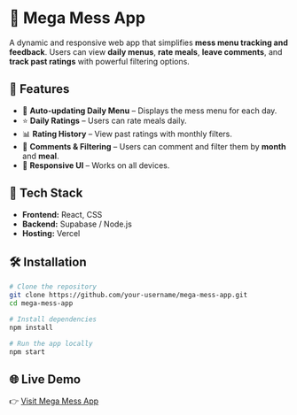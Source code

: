 # 🥗 Mega Mess App

A dynamic and responsive web app that simplifies **mess menu tracking and feedback**. Users can view **daily menus**, **rate meals**, **leave comments**, and **track past ratings** with powerful filtering options.

## 🚀 Features

- 📅 **Auto-updating Daily Menu** – Displays the mess menu for each day.
- ⭐ **Daily Ratings** – Users can rate meals daily.
- 📊 **Rating History** – View past ratings with monthly filters.
- 💬 **Comments & Filtering** – Users can comment and filter them by **month** and **meal**.
- 📱 **Responsive UI** – Works on all devices.

## 🔧 Tech Stack

- **Frontend:** React, CSS
- **Backend:** Supabase / Node.js
- **Hosting:** Vercel

## 🛠 Installation

```sh
# Clone the repository
git clone https://github.com/your-username/mega-mess-app.git
cd mega-mess-app

# Install dependencies
npm install

# Run the app locally
npm start
```

## 🌐 Live Demo
👉 [Visit Mega Mess App](https://mega-mess-app.vercel.app/)
